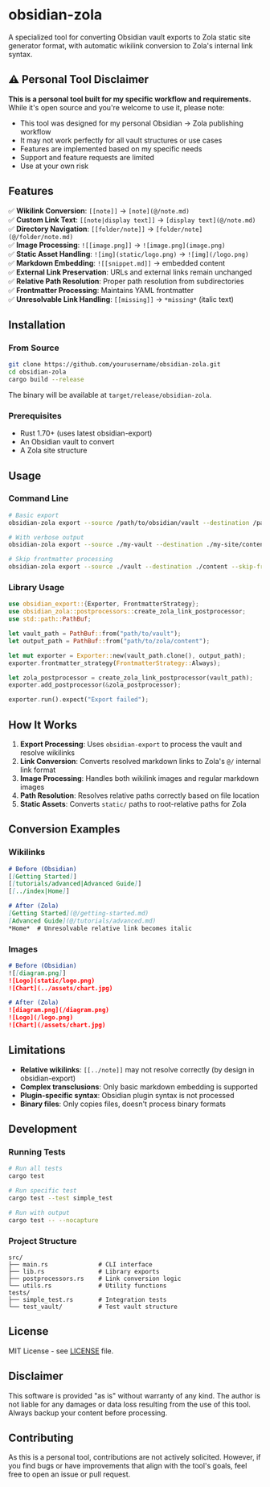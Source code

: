 # obsidian-zola

A specialized tool for converting Obsidian vault exports to Zola static site generator format, with automatic wikilink conversion to Zola's internal link syntax.

## ⚠️ Personal Tool Disclaimer

**This is a personal tool built for my specific workflow and requirements.** While it's open source and you're welcome to use it, please note:

- This tool was designed for my personal Obsidian → Zola publishing workflow
- It may not work perfectly for all vault structures or use cases
- Features are implemented based on my specific needs
- Support and feature requests are limited
- Use at your own risk

## Features

✅ **Wikilink Conversion**: `[[note]]` → `[note](@/note.md)`  
✅ **Custom Link Text**: `[[note|display text]]` → `[display text](@/note.md)`  
✅ **Directory Navigation**: `[[folder/note]]` → `[folder/note](@/folder/note.md)`  
✅ **Image Processing**: `![[image.png]]` → `![image.png](image.png)`  
✅ **Static Asset Handling**: `![img](static/logo.png)` → `![img](/logo.png)`  
✅ **Markdown Embedding**: `![[snippet.md]]` → embedded content  
✅ **External Link Preservation**: URLs and external links remain unchanged  
✅ **Relative Path Resolution**: Proper path resolution from subdirectories  
✅ **Frontmatter Processing**: Maintains YAML frontmatter  
✅ **Unresolvable Link Handling**: `[[missing]]` → `*missing*` (italic text)  

## Installation

### From Source

```bash
git clone https://github.com/yourusername/obsidian-zola.git
cd obsidian-zola
cargo build --release
```

The binary will be available at `target/release/obsidian-zola`.

### Prerequisites

- Rust 1.70+ (uses latest obsidian-export)
- An Obsidian vault to convert
- A Zola site structure

## Usage

### Command Line

```bash
# Basic export
obsidian-zola export --source /path/to/obsidian/vault --destination /path/to/zola/content

# With verbose output
obsidian-zola export --source ./my-vault --destination ./my-site/content --verbose

# Skip frontmatter processing
obsidian-zola export --source ./vault --destination ./content --skip-frontmatter
```

### Library Usage

```rust
use obsidian_export::{Exporter, FrontmatterStrategy};
use obsidian_zola::postprocessors::create_zola_link_postprocessor;
use std::path::PathBuf;

let vault_path = PathBuf::from("path/to/vault");
let output_path = PathBuf::from("path/to/zola/content");

let mut exporter = Exporter::new(vault_path.clone(), output_path);
exporter.frontmatter_strategy(FrontmatterStrategy::Always);

let zola_postprocessor = create_zola_link_postprocessor(vault_path);
exporter.add_postprocessor(&zola_postprocessor);

exporter.run().expect("Export failed");
```

## How It Works

1. **Export Processing**: Uses `obsidian-export` to process the vault and resolve wikilinks
2. **Link Conversion**: Converts resolved markdown links to Zola's `@/` internal link format
3. **Image Processing**: Handles both wikilink images and regular markdown images
4. **Path Resolution**: Resolves relative paths correctly based on file location
5. **Static Assets**: Converts `static/` paths to root-relative paths for Zola

## Conversion Examples

### Wikilinks
```markdown
# Before (Obsidian)
[[Getting Started]]
[[tutorials/advanced|Advanced Guide]]
[[../index|Home]]

# After (Zola)
[Getting Started](@/getting-started.md)
[Advanced Guide](@/tutorials/advanced.md)
*Home*  # Unresolvable relative link becomes italic
```

### Images
```markdown
# Before (Obsidian)
![[diagram.png]]
![Logo](static/logo.png)
![Chart](../assets/chart.jpg)

# After (Zola)
![diagram.png](/diagram.png)
![Logo](/logo.png)
![Chart](/assets/chart.jpg)
```

## Limitations

- **Relative wikilinks**: `[[../note]]` may not resolve correctly (by design in obsidian-export)
- **Complex transclusions**: Only basic markdown embedding is supported
- **Plugin-specific syntax**: Obsidian plugin syntax is not processed
- **Binary files**: Only copies files, doesn't process binary formats

## Development

### Running Tests

```bash
# Run all tests
cargo test

# Run specific test
cargo test --test simple_test

# Run with output
cargo test -- --nocapture
```

### Project Structure

```
src/
├── main.rs              # CLI interface
├── lib.rs               # Library exports
├── postprocessors.rs    # Link conversion logic
└── utils.rs             # Utility functions
tests/
├── simple_test.rs       # Integration tests
└── test_vault/          # Test vault structure
```

## License

MIT License - see [LICENSE](LICENSE) file.

## Disclaimer

This software is provided "as is" without warranty of any kind. The author is not liable for any damages or data loss resulting from the use of this tool. Always backup your content before processing.

## Contributing

As this is a personal tool, contributions are not actively solicited. However, if you find bugs or have improvements that align with the tool's goals, feel free to open an issue or pull request.
